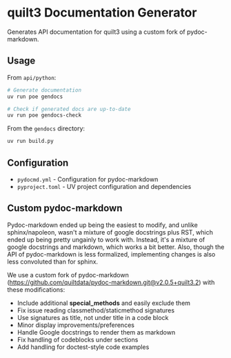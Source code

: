 
# quilt3 Documentation Generator

Generates API documentation for quilt3 using a custom fork of pydoc-markdown.

## Usage

From `api/python`:

```sh
# Generate documentation
uv run poe gendocs

# Check if generated docs are up-to-date
uv run poe gendocs-check
```

From the `gendocs` directory:

```sh
uv run build.py
```

## Configuration

- `pydocmd.yml` - Configuration for pydoc-markdown
- `pyproject.toml` - UV project configuration and dependencies

## Custom pydoc-markdown

Pydoc-markdown ended up being the easiest to modify, and unlike sphinx/napoleon,
wasn't a mixture of google docstrings plus RST, which ended up being pretty
ungainly to work with. Instead, it's a mixture of google docstrings and markdown,
which works a bit better. Also, though the API of pydoc-markdown is less
formalized, implementing changes is also less convoluted than for sphinx.

We use a custom fork of pydoc-markdown
(<https://github.com/quiltdata/pydoc-markdown.git@v2.0.5+quilt3.2>) with these
modifications:

- Include additional __special_methods__ and easily exclude them
- Fix issue reading classmethod/staticmethod signatures
- Use signatures as title, not under title in a code block
- Minor display improvements/preferences
- Handle Google docstrings to render them as markdown
- Fix handling of codeblocks under sections
- Add handling for doctest-style code examples
